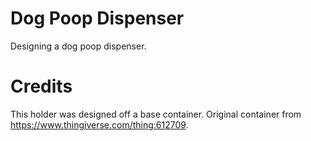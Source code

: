 # Dog Poop Dispenser

Designing a dog poop dispenser.

# Credits

This holder was designed off a base container.
Original container from https://www.thingiverse.com/thing:612709.
